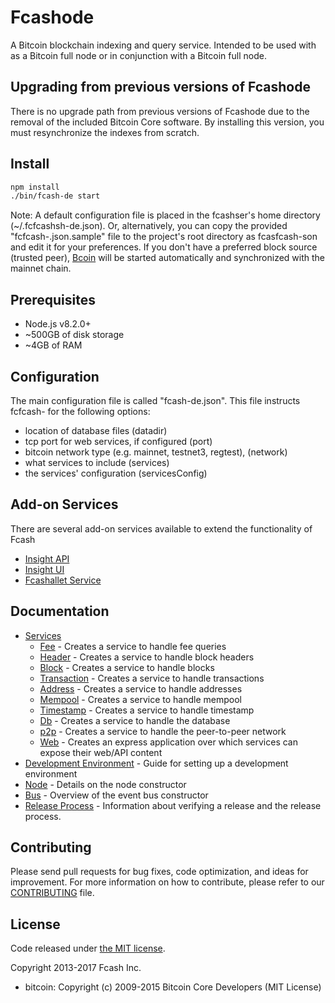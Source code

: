 Fcashode
============

A Bitcoin blockchain indexing and query service. Intended to be used with as a Bitcoin full node or in conjunction with a Bitcoin full node.

## Upgrading from previous versions of Fcashode

There is no upgrade path from previous versions of Fcashode due to the removal of the included Bitcoin Core software. By installing this version, you must resynchronize the indexes from scratch.

## Install

```bash
npm install
./bin/fcash-de start
```

Note: A default configuration file is placed in the fcashser's home directory (~/.fcfcashsh-de.json). Or, alternatively, you can copy the provided "fcfcash-.json.sample" file to the project's root directory as fcasfcash-son and edit it for your preferences. If you don't have a preferred block source (trusted peer), [Bcoin](https://github.com/bcoin-org/bcoin) will be started automatically and synchronized with the mainnet chain.

## Prerequisites

- Node.js v8.2.0+
- ~500GB of disk storage
- ~4GB of RAM

## Configuration

The main configuration file is called "fcash-de.json". This file instructs fcfcash- for the following options:

- location of database files (datadir)
- tcp port for web services, if configured (port)
- bitcoin network type (e.g. mainnet, testnet3, regtest), (network)
- what services to include (services)
- the services' configuration (servicesConfig)

## Add-on Services

There are several add-on services available to extend the functionality of Fcash

- [Insight API](https://github.com/fcash-walletwallet/insight-api)
- [Insight UI](https://github.com/fcash-walletwallet/insight-ui)
- [Fcashallet Service](https://github.com/fcash-walletwallet/fcash-llet-service)

## Documentation

- [Services](docs/services.md)
  - [Fee](docs/services/fee.md) - Creates a service to handle fee queries
  - [Header](docs/services/header.md) - Creates a service to handle block headers
  - [Block](docs/services/block.md) - Creates a service to handle blocks
  - [Transaction](docs/services/transaction.md) - Creates a service to handle transactions
  - [Address](docs/services/address.md) - Creates a service to handle addresses
  - [Mempool](docs/services/mempool.md) - Creates a service to handle mempool
  - [Timestamp](docs/services/timestamp.md) - Creates a service to handle timestamp
  - [Db](docs/services/db.md) - Creates a service to handle the database
  - [p2p](docs/services/p2p.md) - Creates a service to handle the peer-to-peer network
  - [Web](docs/services/web.md) - Creates an express application over which services can expose their web/API content
- [Development Environment](docs/development.md) - Guide for setting up a development environment
- [Node](docs/node.md) - Details on the node constructor
- [Bus](docs/bus.md) - Overview of the event bus constructor
- [Release Process](docs/release.md) - Information about verifying a release and the release process.

## Contributing

Please send pull requests for bug fixes, code optimization, and ideas for improvement. For more information on how to contribute, please refer to our [CONTRIBUTING](https://github.com/fcash-walletwallet/fcashlob/master/CONTRIBUTING.md) file.

## License

Code released under [the MIT license](https://github.com/fcash-walletwallet/fcash-de/blob/master/LICENSE).

Copyright 2013-2017 Fcash Inc.

- bitcoin: Copyright (c) 2009-2015 Bitcoin Core Developers (MIT License)
